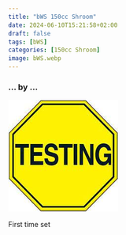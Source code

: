 ```yaml
---
title: "bWS 150cc Shroom"
date: 2024-06-10T15:21:58+02:00
draft: false
tags: [bWS]
categories: [150cc Shroom]
image: bWS.webp
---
```

### ... by ...
![Nothing there](testing.jpg)

First time set